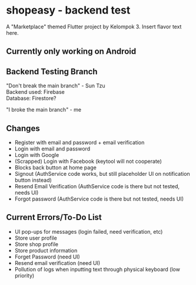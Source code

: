 # shopeasy - backend test

A "Marketplace" themed Flutter project by Kelompok 3. Insert flavor text here.

## Currently only working on Android

## Backend Testing Branch

"Don't break the main branch" - Sun Tzu  
Backend used: Firebase  
Database: Firestore?  
  
"I broke the main branch" - me  

## Changes
- Register with email and password + email verification
- Login with email and password
- Login with Google
- (Scrapped) Login with Facebook (keytool will not cooperate)
- Blocks back button at home page
- Signout (AuthService code works, but still placeholder UI on notification button instead)
- Resend Email Verification (AuthService code is there but not tested, needs UI)
- Forgot password (AuthService code is there but not tested, needs UI)

## Current Errors/To-Do List
- UI pop-ups for messages (login failed, need verification, etc)
- Store user profile
- Store shop profile
- Store product information
- Forget Password (need UI)
- Resend email verification (need UI)
- Pollution of logs when inputting text through physical keyboard (low priority)